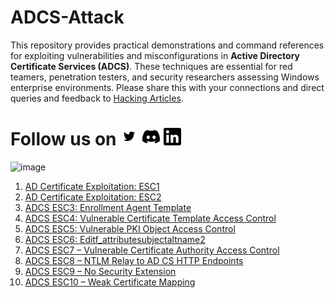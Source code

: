 # ADCS-Attack

This repository provides practical demonstrations and command references for exploiting vulnerabilities and misconfigurations in **Active Directory Certificate Services (ADCS)**. These techniques are essential for red teamers, penetration testers, and security researchers assessing Windows enterprise environments. Please share this with your connections and direct queries and feedback to [Hacking Articles](https://twitter.com/hackinarticles).

[1.5]: https://raw.githubusercontent.com/Ignitetechnologies/Windows-Privilege-Escalation/main/linked.png
[1.6]: https://www.linkedin.com/company/hackingarticles/
[1.3]: https://raw.githubusercontent.com/Ignitetechnologies/Windows-Privilege-Escalation/main/discord.png
[1.4]: https://discord.com/invite/kyKvXwK4Bk
[1.1]: https://raw.githubusercontent.com/Ignitetechnologies/Windows-Privilege-Escalation/main/twitter.png
[1]: http://www.twitter.com/hackinarticles
# Follow us on [![alt text][1.1]][1] [![alt text][1.3]][1.4] [![alt text][1.5]][1.6]

![image](https://raw.githubusercontent.com/Ignitetechnologies/Credential-Dumping/master/creds.jpg)

1. [AD Certificate Exploitation: ESC1](https://www.hackingarticles.in/ad-certificate-exploitation-esc1/)
2. [AD Certificate Exploitation: ESC2](https://www.hackingarticles.in/ad-certificate-exploitation-esc2/)
3. [ADCS ESC3: Enrollment Agent Template](https://www.hackingarticles.in/adcs-esc3-enrollment-agent-template/)
4. [ADCS ESC4: Vulnerable Certificate Template Access Control](https://www.hackingarticles.in/adcs-esc4-vulnerable-certificate-template-access-control/)
5. [ADCS ESC5: Vulnerable PKI Object Access Control](https://www.hackingarticles.in/ad-cs-esc5-vulnerable-pki-object-access-control/)
6. [ADCS ESC6: Editf_attributesubjectaltname2](https://www.hackingarticles.in/esc6-editf_attributesubjectaltname2/)
7. [ADCS ESC7 – Vulnerable Certificate Authority Access Control](https://www.hackingarticles.in/adcs-esc7-vulnerable-certificate-authority-access-control/)
8. [ADCS ESC8 – NTLM Relay to AD CS HTTP Endpoints](https://www.hackingarticles.in/adcs-esc8-ntlm-relay-to-ad-cs-http-endpoints/)
9. [ADCS ESC9 – No Security Extension](https://www.hackingarticles.in/adcs-esc9-no-security-extension/)
10. [ADCS ESC10 – Weak Certificate Mapping](https://www.hackingarticles.in/adcs-esc10-weak-certificate-mapping/)

